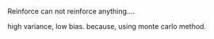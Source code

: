Reinforce can not reinforce anything....

high variance, low bias.
because, using monte carlo method.
